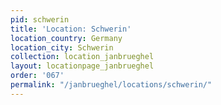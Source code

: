 ```yaml
---
pid: schwerin
title: 'Location: Schwerin'
location_country: Germany
location_city: Schwerin
collection: location_janbrueghel
layout: locationpage_janbrueghel
order: '067'
permalink: "/janbrueghel/locations/schwerin/"
---
```

